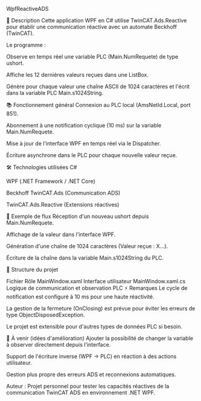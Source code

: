 WpfReactiveADS

🔧 Description
Cette application WPF en C# utilise TwinCAT.Ads.Reactive pour établir une communication réactive avec un automate Beckhoff (TwinCAT).

Le programme :

Observe en temps réel une variable PLC (Main.NumRequete) de type ushort.

Affiche les 12 dernières valeurs reçues dans une ListBox.

Génère pour chaque valeur une chaîne ASCII de 1024 caractères et l'écrit dans la variable PLC Main.s1024String.

📚 Fonctionnement général
Connexion au PLC local (AmsNetId.Local, port 851).

Abonnement à une notification cyclique (10 ms) sur la variable Main.NumRequete.

Mise à jour de l'interface WPF en temps réel via le Dispatcher.

Écriture asynchrone dans le PLC pour chaque nouvelle valeur reçue.

🛠️ Technologies utilisées
C#

WPF (.NET Framework / .NET Core)

Beckhoff TwinCAT.Ads (Communication ADS)

TwinCAT.Ads.Reactive (Extensions réactives)

🧩 Exemple de flux
Réception d'un nouveau ushort depuis Main.NumRequete.

Affichage de la valeur dans l'interface WPF.

Génération d'une chaîne de 1024 caractères (Valeur reçue : X...).

Écriture de la chaîne dans la variable Main.s1024String du PLC.

📄 Structure du projet

Fichier	Rôle
MainWindow.xaml	Interface utilisateur
MainWindow.xaml.cs	Logique de communication et observation PLC
⚡ Remarques
Le cycle de notification est configuré à 10 ms pour une haute réactivité.

La gestion de la fermeture (OnClosing) est prévue pour éviter les erreurs de type ObjectDisposedException.

Le projet est extensible pour d'autres types de données PLC si besoin.

🚀 À venir (idées d'amélioration)
Ajouter la possibilité de changer la variable à observer directement depuis l'interface.

Support de l'écriture inverse (WPF → PLC) en réaction à des actions utilisateur.

Gestion plus propre des erreurs ADS et reconnexions automatiques.

Auteur :
Projet personnel pour tester les capacités réactives de la communication TwinCAT ADS en environnement .NET WPF.

